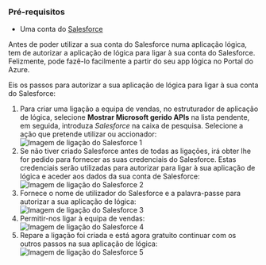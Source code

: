 ### <a name="prerequisites"></a>Pré-requisitos

- Uma conta do [Salesforce](https://salesforce.com)  


Antes de poder utilizar a sua conta do Salesforce numa aplicação lógica, tem de autorizar a aplicação de lógica para ligar à sua conta do Salesforce. Felizmente, pode fazê-lo facilmente a partir do seu app lógica no Portal do Azure.  

Eis os passos para autorizar a sua aplicação de lógica para ligar à sua conta do Salesforce:  
1. Para criar uma ligação a equipa de vendas, no estruturador de aplicação de lógica, selecione **Mostrar Microsoft gerido APIs** na lista pendente, em seguida, introduza *Salesforce* na caixa de pesquisa. Selecione a ação que pretende utilizar ou accionador:  
![Imagem de ligação do Salesforce 1](./media/connectors-create-api-salesforce/salesforce-1.png)  
2. Se não tiver criado Salesforce antes de todas as ligações, irá obter lhe for pedido para fornecer as suas credenciais do Salesforce. Estas credenciais serão utilizadas para autorizar para ligar à sua aplicação de lógica e aceder aos dados da sua conta de Salesforce:  
![Imagem de ligação do Salesforce 2](./media/connectors-create-api-salesforce/salesforce-2.png)  
3. Fornece o nome de utilizador do Salesforce e a palavra-passe para autorizar a sua aplicação de lógica:  
 ![Imagem de ligação do Salesforce 3](./media/connectors-create-api-salesforce/salesforce-3.png)  
4. Permitir-nos ligar à equipa de vendas:  
![Imagem de ligação do Salesforce 4](./media/connectors-create-api-salesforce/salesforce-4.png)  
5. Repare a ligação foi criada e está agora gratuito continuar com os outros passos na sua aplicação de lógica:  
![Imagem de ligação do Salesforce 5](./media/connectors-create-api-salesforce/salesforce-5.png)  
